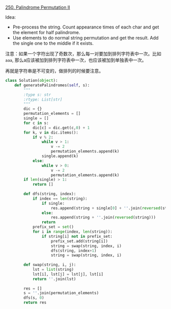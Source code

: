 [250. Palindrome Permutation II](https://leetcode.com/problems/palindrome-permutation-ii/)

Idea:

- Pre-process the string. Count appearance times of each char and get the element for half palindrome.
- Use elements to do normal string permutation and get the result. Add the single one to the middle if it exists.

注意：如果一个字符出现了奇数次，那么每一对要加到排列字符表中一次。比如 `aaa`, 那么a应该被加到排列字符表中一次，也应该被加到单独表中一次。

再就是字符串是不可变的，做排列的时候要注意。

```python
class Solution(object):
    def generatePalindromes(self, s):
        """
        :type s: str
        :rtype: List[str]
        """
        dic = {}
        permutation_elements = []
        single = []
        for c in s:
            dic[c] = dic.get(c,0) + 1
        for k, v in dic.items():
            if v % 2:
                while v > 1:
                    v -= 2
                    permutation_elements.append(k)
                single.append(k)
            else:
                while v > 0:
                    v -= 2
                    permutation_elements.append(k)
        if len(single) > 1:
            return []
        
        def dfs(string, index):
            if index == len(string):
                if single:
                    res.append(string + single[0] + ''.join(reversed(string)))
                else:
                    res.append(string + ''.join(reversed(string)))
                return
            prefix_set = set()
            for i in range(index, len(string)):
                if string[i] not in prefix_set:
                    prefix_set.add(string[i])
                    string = swap(string, index, i)
                    dfs(string, index+1)
                    string = swap(string, index, i)
        
        def swap(string, i, j):
            lst = list(string)
            lst[i], lst[j] = lst[j], lst[i]
            return ''.join(lst)
        
        res = []
        s = ''.join(permutation_elements)
        dfs(s, 0)
        return res
```

